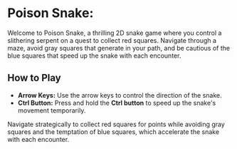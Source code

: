 # Poison Snake:

Welcome to Poison Snake, a thrilling 2D snake game where you control a slithering serpent on a quest to collect red squares. 
Navigate through a maze, avoid gray squares that generate in your path, and be cautious of the blue squares that speed up the snake with each encounter.

## How to Play

- **Arrow Keys:** Use the arrow keys to control the direction of the snake.
- **Ctrl Button:** Press and hold the **Ctrl button** to speed up the snake's movement temporarily.

Navigate strategically to collect red squares for points while avoiding gray squares and the temptation of blue squares, which accelerate the snake with each encounter.
